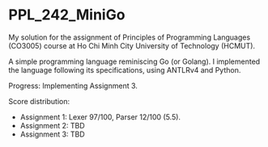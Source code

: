# PPL_242_MiniGo

My solution for the assignment of Principles of Programming Languages (CO3005) course at Ho Chi Minh City University of Technology (HCMUT).

A simple programming language reminiscing Go (or Golang). I implemented the language following its specifications, using ANTLRv4 and Python.

Progress: Implementing Assignment 3.

Score distribution:
- Assignment 1: Lexer 97/100, Parser 12/100 (5.5).
- Assignment 2: TBD
- Assignment 3: TBD
